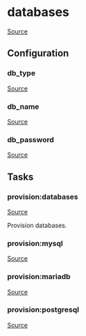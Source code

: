 <!-- DO NOT EDIT THIS FILE! -->
<!-- Instead edit recipe/provision/databases.php -->
<!-- Then run bin/docgen -->

# databases

[Source](/recipe/provision/databases.php)




## Configuration
### db_type
[Source](https://github.com/deployphp/deployer/blob/master/recipe/provision/databases.php#L4)





### db_name
[Source](https://github.com/deployphp/deployer/blob/master/recipe/provision/databases.php#L14)





### db_password
[Source](https://github.com/deployphp/deployer/blob/master/recipe/provision/databases.php#L18)






## Tasks

### provision:databases
[Source](https://github.com/deployphp/deployer/blob/master/recipe/provision/databases.php#L23)

Provision databases.




### provision:mysql
[Source](https://github.com/deployphp/deployer/blob/master/recipe/provision/databases.php#L35)






### provision:mariadb
[Source](https://github.com/deployphp/deployer/blob/master/recipe/provision/databases.php#L40)






### provision:postgresql
[Source](https://github.com/deployphp/deployer/blob/master/recipe/provision/databases.php#L44)






